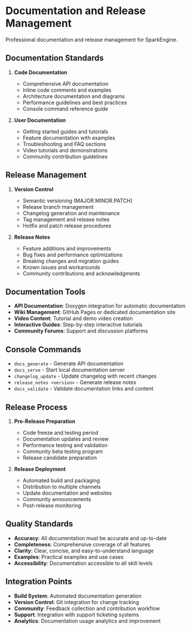 # Documentation and Release Management
Professional documentation and release management for SparkEngine.

## Documentation Standards
1. **Code Documentation**
   - Comprehensive API documentation
   - Inline code comments and examples
   - Architecture documentation and diagrams
   - Performance guidelines and best practices
   - Console command reference guide

2. **User Documentation**
   - Getting started guides and tutorials
   - Feature documentation with examples
   - Troubleshooting and FAQ sections
   - Video tutorials and demonstrations
   - Community contribution guidelines

## Release Management
1. **Version Control**
   - Semantic versioning (MAJOR.MINOR.PATCH)
   - Release branch management
   - Changelog generation and maintenance
   - Tag management and release notes
   - Hotfix and patch release procedures

2. **Release Notes**
   - Feature additions and improvements
   - Bug fixes and performance optimizations
   - Breaking changes and migration guides
   - Known issues and workarounds
   - Community contributions and acknowledgments

## Documentation Tools
- **API Documentation**: Doxygen integration for automatic documentation
- **Wiki Management**: GitHub Pages or dedicated documentation site
- **Video Content**: Tutorial and demo video creation
- **Interactive Guides**: Step-by-step interactive tutorials
- **Community Forums**: Support and discussion platforms

## Console Commands
- `docs_generate` - Generate API documentation
- `docs_serve` - Start local documentation server
- `changelog_update` - Update changelog with recent changes
- `release_notes <version>` - Generate release notes
- `docs_validate` - Validate documentation links and content

## Release Process
1. **Pre-Release Preparation**
   - Code freeze and testing period
   - Documentation updates and review
   - Performance testing and validation
   - Community beta testing program
   - Release candidate preparation

2. **Release Deployment**
   - Automated build and packaging
   - Distribution to multiple channels
   - Update documentation and websites
   - Community announcements
   - Post-release monitoring

## Quality Standards
- **Accuracy**: All documentation must be accurate and up-to-date
- **Completeness**: Comprehensive coverage of all features
- **Clarity**: Clear, concise, and easy-to-understand language
- **Examples**: Practical examples and use cases
- **Accessibility**: Documentation accessible to all skill levels

## Integration Points
- **Build System**: Automated documentation generation
- **Version Control**: Git integration for change tracking
- **Community**: Feedback collection and contribution workflow
- **Support**: Integration with support ticketing systems
- **Analytics**: Documentation usage analytics and improvement
